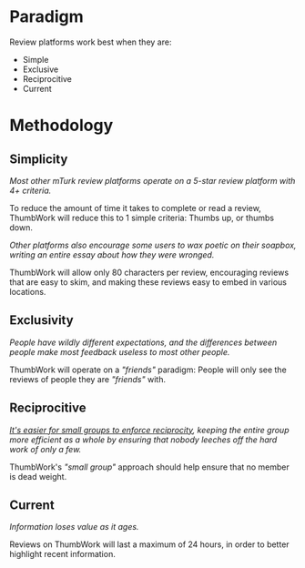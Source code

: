 # Paradigm

Review platforms work best when they are:

- Simple
- Exclusive
- Reciprocitive
- Current

# Methodology

## Simplicity

*Most other mTurk review platforms operate on a 5-star review platform with 4+ criteria.*

To reduce the amount of time it takes to complete or read a review, ThumbWork will reduce this to 1 simple criteria: Thumbs up, or thumbs down.

*Other platforms also encourage some users to wax poetic on their soapbox, writing an entire essay about how they were wronged.*

ThumbWork will allow only 80 characters per review, encouraging reviews that are easy to skim, and making these reviews easy to embed in various locations.

## Exclusivity

*People have wildly different expectations, and the differences between people make most feedback useless to most other people.*

ThumbWork will operate on a *"friends"* paradigm: People will only see the reviews of people they are *"friends"* with.

## Reciprocitive

*[It's easier for small groups to enforce reciprocity](https://en.wikipedia.org/wiki/Dunbar%27s_number), keeping the entire group more efficient as a whole by ensuring that nobody leeches off the hard work of only a few.*

ThumbWork's *"small group"* approach should help ensure that no member is dead weight.

## Current

*Information loses value as it ages.*

Reviews on ThumbWork will last a maximum of 24 hours, in order to better highlight recent information.
